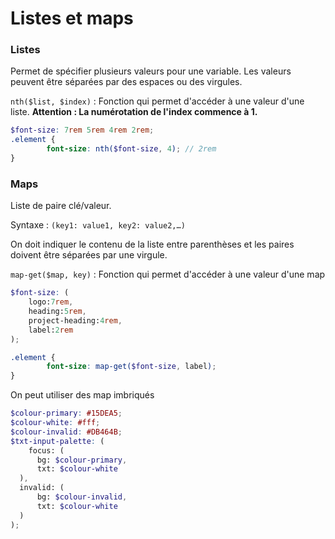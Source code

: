 # Listes et maps

### Listes

Permet de spécifier plusieurs valeurs pour une variable. Les valeurs peuvent être séparées par des espaces ou des virgules.

`nth($list, $index)` : Fonction qui permet d'accéder à une valeur d'une liste. **Attention : La numérotation de l'index commence à 1.**

```scss
$font-size: 7rem 5rem 4rem 2rem;
.element {
		font-size: nth($font-size, 4); // 2rem
}
```

### Maps

Liste de paire clé/valeur.

Syntaxe : `(key1: value1, key2: value2,…)`

On doit indiquer le contenu de la liste entre parenthèses et les paires doivent être séparées par une virgule.

`map-get($map, key)` : Fonction qui permet d'accéder à une valeur d'une map

```scss
$font-size: (
	logo:7rem,
	heading:5rem, 
	project-heading:4rem,
	label:2rem
);

.element {
		font-size: map-get($font-size, label);
}
```

On peut utiliser des map imbriqués

```scss
$colour-primary: #15DEA5;
$colour-white: #fff;
$colour-invalid: #DB464B;
$txt-input-palette: (
	focus: (
      bg: $colour-primary,
      txt: $colour-white
  ),
  invalid: (
      bg: $colour-invalid,
      txt: $colour-white
  )
);
```
